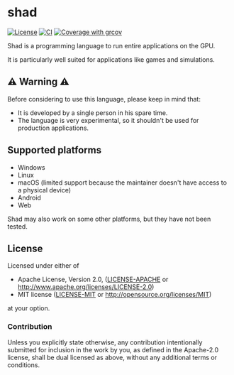 # shad

[![License](https://img.shields.io/badge/license-MIT%2FApache-blue.svg)](https://github.com/Nicolas-Ferre/shad#license)
[![CI](https://github.com/Nicolas-Ferre/shad/actions/workflows/ci.yml/badge.svg)](https://github.com/Nicolas-Ferre/shad/actions/workflows/ci.yml)
[![Coverage with grcov](https://img.shields.io/codecov/c/gh/Nicolas-Ferre/shad)](https://app.codecov.io/gh/Nicolas-Ferre/shad)

Shad is a programming language to run entire applications on the GPU.

It is particularly well suited for applications like games and simulations.

## ⚠️ Warning ⚠️

Before considering to use this language, please keep in mind that:

- It is developed by a single person in his spare time.
- The language is very experimental, so it shouldn't be used for production applications.

## Supported platforms

- Windows
- Linux
- macOS (limited support because the maintainer doesn't have access to a physical device)
- Android
- Web

Shad may also work on some other platforms, but they have not been tested.

## License

Licensed under either of

* Apache License, Version 2.0, ([LICENSE-APACHE](LICENSE-APACHE)
  or http://www.apache.org/licenses/LICENSE-2.0)
* MIT license ([LICENSE-MIT](LICENSE-MIT) or http://opensource.org/licenses/MIT)

at your option.

### Contribution

Unless you explicitly state otherwise, any contribution intentionally submitted for inclusion in the
work by you, as
defined in the Apache-2.0 license, shall be dual licensed as above, without any additional terms or
conditions.
